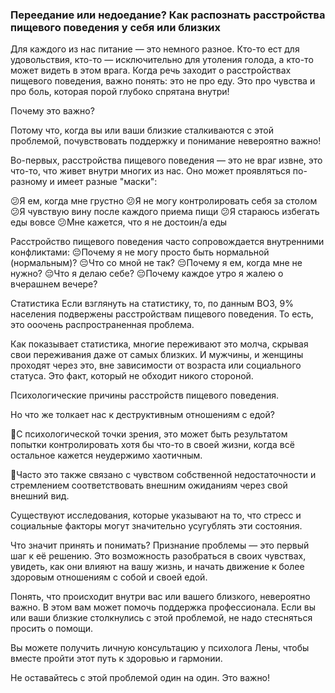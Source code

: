 ### Переедание или недоедание? Как распознать расстройства пищевого поведения у себя или близких

Для каждого из нас питание — это немного разное. Кто-то ест для удовольствия, кто-то — исключительно для утоления голода, а кто-то может видеть в этом врага. Когда речь заходит о расстройствах пищевого поведения, важно понять: это не про еду. Это про чувства и про боль, которая порой глубоко спрятана внутри!

Почему это важно?

Потому что, когда вы или ваши близкие сталкиваются с этой проблемой, почувствовать поддержку и понимание невероятно важно! 

Во-первых, расстройства пищевого поведения — это не враг извне, это что-то, что живет внутри многих из нас. Оно может проявляться по-разному и имеет разные "маски":

😕Я ем, когда мне грустно
😕Я не могу контролировать себя за столом
😕Я чувствую вину после каждого приема пищи
😕Я стараюсь избегать еды вовсе
😕Мне кажется, что я не достоин/а еды

Расстройство пищевого поведения часто сопровождается внутренними конфликтами: 😔Почему я не могу просто быть нормальной (нормальным)?
😔Что со мной не так?
😔Почему я ем, когда мне не нужно?
😔Что я делаю себе?
😔Почему каждое утро я жалею о вчерашнем вечере?

Статистика
Если взглянуть на статистику, то, по данным ВОЗ, 9% населения подвержены расстройствам пищевого поведения. То есть, это ооочень распространенная проблема.

Как показывает статистика, многие переживают это молча, скрывая свои переживания даже от самых близких. И мужчины, и женщины проходят через это, вне зависимости от возраста или социального статуса. Это факт, который не обходит никого стороной.

Психологические причины расстройств пищевого поведения.

Но что же толкает нас к деструктивным отношениям с едой?

🔹С психологической точки зрения, это может быть результатом попытки контролировать хотя бы что-то в своей жизни, когда всё остальное кажется неудержимо хаотичным.

🔹Часто это также связано с чувством собственной недостаточности и стремлением соответствовать внешним ожиданиям через свой внешний вид.

Существуют исследования, которые указывают на то, что стресс и социальные факторы могут значительно усугублять эти состояния.

Что значит принять и понимать?
Признание проблемы — это первый шаг к её решению. Это возможность разобраться в своих чувствах, увидеть, как они влияют на вашу жизнь, и начать движение к более здоровым отношениям с собой и своей едой.

Понять, что происходит внутри вас или вашего близкого, невероятно важно. В этом вам может помочь поддержка профессионала. Если вы или ваши близкие столкнулись с этой проблемой, не надо стесняться просить о помощи. 

Вы можете получить личную консультацию у психолога Лены, чтобы вместе пройти этот путь к здоровью и гармонии. 

Не оставайтесь с этой проблемой один на один. Это важно!